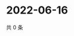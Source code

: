 # 2022-06-16

共 0 条

<!-- BEGIN WEIBO -->
<!-- 最后更新时间 Thu Jun 16 2022 20:30:33 GMT+0800 (China Standard Time) -->

<!-- END WEIBO -->
